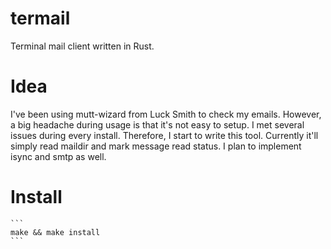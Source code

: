 # termail
Terminal mail client written in Rust.

# Idea
I've been using mutt-wizard from Luck Smith to check my emails. However, a 
big headache during usage is that it's not easy to setup. I met several issues
during every install. Therefore, I start to write this tool.
Currently it'll simply read maildir and mark message read status.
I plan to implement isync and smtp as well.

# Install
```````````make && make install
```
make && make install
```
